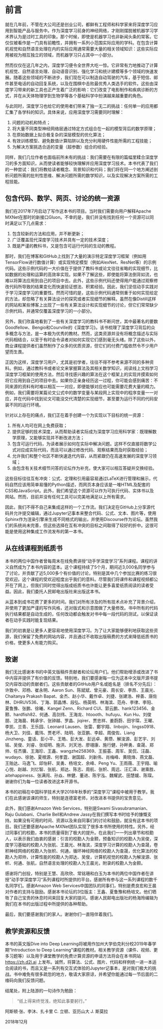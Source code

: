 # 前言

就在几年前，不管在大公司还是创业公司，都鲜有工程师和科学家来将深度学习应用到智能产品与服务中。作为深度学习前身的神经网络，才刚刚摆脱被机器学习学术界认为是过时工具的印象。那个时候，即使是机器学习也非新闻头条的常客。它仅仅被看作是一门具有前瞻性，并拥有一系列小范围实际应用的学科。在包含计算机视觉和自然语言处理在内的实际应用通常需要大量的相关领域知识：这些实际应用被视为相互独立的领域，而机器学习只占其中一小部分。

然而仅仅在这几年之内，深度学习便令全世界大吃一惊。它非常有力地推动了计算机视觉、自然语言处理、自动语音识别、强化学习和统计建模等多个领域的快速发展。随着这些领域的不断进步，我们现在可以制造自动驾驶的汽车，基于短信、邮件甚至电话的自动回复系统，以及在围棋中击败最优秀人类选手的软件。这些由深度学习带来的新工具也正产生着广泛的影响：它们改变了电影制作和疾病诊断的方式，并在从天体物理学到生物学等各个基础科学中扮演越来越重要的角色。

与此同时，深度学习也给它的使用者们带来了独一无二的挑战：任何单一的应用都汇集了各学科的知识。具体来说，应用深度学习需要同时理解：

1. 问题的动机和特点；
1. 将大量不同类型神经网络层通过特定方式组合在一起的模型背后的数学原理；
1. 在原始数据上拟合极复杂的深层模型的优化算法；
1. 有效训练模型、避免数值计算陷阱以及充分利用硬件性能所需的工程技能；
1. 为解决方案挑选合适的变量（超参数）组合的经验。

同样，我们几位作者也面临前所未有的挑战：我们需要在有限的篇幅里糅合深度学习的多方面知识，从而使读者能够较快理解并应用深度学习技术。本书代表了我们的一种尝试：我们将教给读者概念、背景知识和代码；我们将在同一个地方阐述剖析问题所需的批判性思维、解决问题所需的数学知识，以及实现解决方案所需的工程技能。


## 包含代码、数学、网页、讨论的统一资源

我们在2017年7月启动了写作这本书的项目。当时我们需要向用户解释Apache MXNet在那时的新接口Gluon。不幸的是，我们并没有找到任何一个资源可以同时满足以下几点需求：

1. 包含较新的方法和应用，并不断更新；
1. 广泛覆盖现代深度学习技术并具有一定的技术深度；
1. 既是严谨的教科书，又是包含可运行代码的生动的教程。

那时，我们在博客和GitHub上找到了大量的演示特定深度学习框架（例如用TensorFlow进行数值计算）或实现特定模型（例如AlexNet、ResNet等）的示例代码。这些示例代码的一大价值在于提供了教科书或论文往往省略的实现细节，比如数据的处理和运算的高效率实现。如果不了解这些，即使能将算法倒背如流，也难以将算法应用到自己的项目中去。此外，这些示例代码还使得用户能通过观察修改代码所导致的结果变化而快速验证想法、积累经验。因此，我们坚信动手实践对于学习深度学习的重要性。然而可惜的是，这些示例代码通常侧重于如何实现给定的方法，却忽略了有关算法设计的探究或者实现细节的解释。虽然在像Distill这样的网站和某些博客上出现了一些有关算法设计和实现细节的讨论，但它们常常缺少示例代码，并通常仅覆盖深度学习的一小部分。

另外，我们欣喜地看到了一些有关深度学习的教科书不断问世，其中最著名的要数Goodfellow、Bengio和Courville的《深度学习》。该书梳理了深度学习背后的众多概念与方法，是一本极为优秀的教材。然而，这类资源并没有将概念描述与实际代码相结合，以至于有时会令读者对如何实现它们感到毫无头绪。除了这些以外，商业课程提供者们虽然制作了众多的优质资源，但它们的付费门槛依然令不少用户望而生畏。

正因为这样，深度学习用户，尤其是初学者，往往不得不参考来源不同的多种资料。例如，通过教科书或者论文来掌握算法及其相关数学知识，阅读线上文档学习深度学习框架的使用方法，然后寻找感兴趣的算法在这个框架上的实现并摸索如何将它应用到自己的项目中去。如果你正亲身经历这一过程，你可能会感到痛苦：不同来源的资料有时难以相互一一对应，即便能够对应也可能需要花费大量的精力。例如，我们需要将某篇论文公式中的数学变量与某段网上实现中的程序变量一一对应，并在代码中找到论文可能没交代清楚的实现细节，甚至要为运行不同的代码安装不同的运行环境。

针对以上存在的痛点，我们正在着手创建一个为实现以下目标的统一资源：

1. 所有人均可在网上免费获取；
1. 提供足够的技术深度，从而帮助读者实际成为深度学习应用科学家：既理解数学原理，又能够实现并不断改进方法；
1. 包含可运行代码，为读者展示如何在实际中解决问题。这样不仅直接将数学公式对应成实际代码，而且可以通过修改代码、观察结果而及时获取经验；
1. 允许我们和整个社区不断快速迭代内容，从而紧跟仍在高速发展的深度学习领域；
1. 由包含有关技术细节问答的论坛作为补充，使大家可以相互答疑并交换经验。

这些目标往往互有冲突：公式、定理和引用最容易通过LaTeX进行管理和展示，代码自然应该用简单易懂的Python描述，而网页本身应该是一堆HTML及配套的CSS和JavaScript。此外，我们希望这个资源可以作为可执行代码、实体书以及网站。然而，目前并没有任何工具可以完美地满足以上所有需求。

因此，我们不得不自己来集成这样的一个工作流。我们决定在GitHub上分享源代码并允许提交编辑，通过Jupyter记事本来整合代码、公式、文本、图片等，使用Sphinx作为渲染引擎来生成不同格式的输出，并使用Discourse作为论坛。虽然我们的系统尚未完善，但这些选择在互有冲突的目标之间取得了较好的折中。这很可能是使用这种集成工作流发布的第一本书。


## 从在线课程到纸质书

本书的两位中国作者曾每周末在线免费讲授“动手学深度学习”系列课程。课程的讲义自然成为了本书内容的蓝本。这个课程持续了5个月，期间近3,000名同学参与了讨论，并贡献了近5,000多个有价值的讨论，特别是其中几个参加比赛的练习很受欢迎。这个课程的受欢迎程度出乎我们的意料。尽管我们将课件和课程视频都公开在了网上，但我们同时觉得出版成纸质书也许能让更多喜爱纸质阅读的读者受益。因此，我们委托人民邮电出版社来出版这本书。

从蓝本到成书花费了更多的时间。我们对所有涉及的所有技术点补充了背景介绍，并使用了更加严谨的写作风格，还对版式和示意图做了大量修改。书中所有的代码执行结果都是自动生成的，任何改动都会触发对书中每一段代码的测试，以保证读者在动手实践时能复现结果。

我们的初衷是让更多人更容易地使用深度学习。为了让大家能够便利地获取这些资源，我们保留了免费的网站内容，并且通过不收取出版稿费的方式来降低纸质书的价格，使更多人有能力购买。


## 致谢

我们无比感谢本书的中英文版稿件贡献者和论坛用户们。他们帮助增添或改进了书中内容并提供了有价值的反馈。特别地，我们要感谢每一位为这本中文版开源书提交内容改动的贡献者们。这些贡献者的GitHub用户名或姓名是（排名不分先后）：许致中、邓杨、崔永明、Aaron Sun、陈斌斌、曾元豪、周长安、李昂、王晨光、Chaitanya Prakash Bapat、金杰、赵小华、戴作卓、刘捷、张建浩、梓善、唐佐林、DHRUV536、丁海、郭晶博、段弘、杨英明、林海滨、范舟、李律、李阳、夏鲁豫、张鹏、徐曦、Kangel Zenn、Richard CUI、郭云鹏、hank123456、金颢、hardfish82、何通、高剑伟、王海龙、htoooth、hufuyu、Kun Hu、刘俊朋、沈海晨、韩承宇、张钟越、罗晶、jiqirer、贾忠祥、姜蔚蔚、田宇琛、王曜、李凯、兰青、王乐园、Leonard Lausen、张雷、鄭宇翔、linbojin、lingss0918、杨大卫、刘佳、戴玮、贾老坏、陆明、张亚鹏、李超、周俊佐、Liang Jinzheng、童话、彭小平、王皓、彭大发、彭远卓、黄瓒、解浚源、彭艺宇、刘铭、吴俊、刘睿、张绍明、施洪、刘天池、廖翊康、施行健、孙畔勇、查晟、郑帅、任杰骥、王海珍、王鑫、wangzhe258369、王振荟、周军、吴侃、汪磊、wudayo、徐驰、夏根源、何孝霆、谢国超、刘新伟、肖梅峰、黄晓烽、燕文磊、王贻达、马逸飞、邱怡轩、吴勇、杨培文、余峰、Peng Yu、王雨薇、王宇翔、喻心悦、赵越、刘忆智、张航、郑达、陈志、周航、张帜、周远、汪汇泽、谢乘胜、aitehappiness、张满闯、孙焱、林健、董进、陈宇泓、魏耀武、田慧媛、陈琛。谢谢你们为每一位读者改进这本开源书。

本书的初稿在中国科学技术大学2018年秋季的“深度学习”课程中被用于教学。我们在此感谢该课的师生，特别是连德富老师，对改进本书提供的宝贵意见。

此外，我们感谢Amazon Web Services，特别是Swami Sivasubramanian、Raju Gulabani、Charlie Bell和Andrew Jassy在我们撰写本书时给予的慷慨支持。如果没有可用的时间、资源以及来自同事们的讨论和鼓励，就没有这本书的项目。我们还要感谢Apache MXNet团队实现了很多本书所使用的特性。另外，经过同事们的校勘，本书的质量得到了极大的提升。在此我们一一列出章节和校勘人，以表示我们由衷的感谢：引言的校勘人为金颢，预备知识的校勘人为吴俊，深度学习基础的校勘人为张航、王晨光、林海滨，深度学习计算的校勘人为查晟，卷积神经网络的校勘人为张帜、何通，循环神经网络的校勘人为查晟，优化算法的校勘人为郑帅，计算性能的校勘人为郑达、吴俊，计算机视觉的校勘人为解浚源、张帜、何通、张航，自然语言处理的校勘人为王晨光，附录的校勘人为金颢。

感谢将门创投，特别是王慧、高欣欣、常铭珊和白玉为本书的两位中国作者在讲授”动手学深度学习“系列课程时所提供的平台。感谢所有参与这一系列课程的数千名同学们。感谢Amazon Web Services中国团队的同事们，特别是费良宏和王晨对作者的支持与鼓励。感谢本书论坛的3位版主：王鑫、夏鲁豫和杨培文。他们牺牲了自己宝贵的休息时间来回复大家的提问。感谢人民邮电出版社的杨海玲编辑为我们在本书的出版过程中所提供的各种帮助。

最后，我们要感谢我们的家人。谢谢你们一直陪伴着我们。


## 教学资源和反馈

本书的英文版Dive into Deep Learning将被用作加州大学伯克利分校2019年春学期“Introduction to Deep Learning”课程的教材。相关教学资源（课件、视频、更多习题等）以及用于课堂教学的免费计算资源的申请方法将会在本书网站 https://zh.d2l.ai 上发布。诚然，将算法、公式、图片、代码和样例统一进一本适合阅读的书，而且又是一系列有交互式体验的Jupyter记事本，是对我们极大的挑战。书中难免有很多疏忽的地方，敬请大家原谅，并希望你能通过每一节后面的二维码向我们反馈问题。

结尾处，附上陆游的一句诗作为勉励：

> “纸上得来终觉浅，绝知此事要躬行。”


阿斯顿·张、李沐、扎卡里 C. 立顿、亚历山大 J. 斯莫拉

2018年12月
